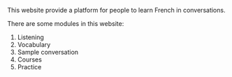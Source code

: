 This website provide a platform for people to learn French in conversations.

There are some modules in this website:

1. Listening
2. Vocabulary
3. Sample conversation
4. Courses
5. Practice
